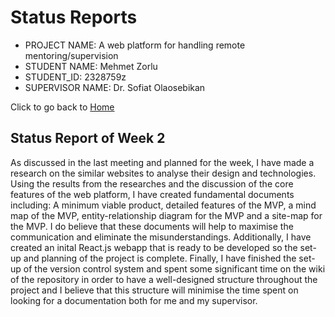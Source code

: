 # Status Reports

* PROJECT NAME: A web platform for handling remote mentoring/supervision
* STUDENT NAME: Mehmet Zorlu
* STUDENT_ID: 2328759z
* SUPERVISOR NAME: Dr. Sofiat Olaosebikan 

Click to go back to [Home](https://github.com/MehmetZorlu07/remote-mentoring)

## Status Report of Week 2 
As discussed in the last meeting and planned for the week, I have made a research on the similar websites to analyse their design and technologies. Using the results from the researches and the discussion of the core features of the web platform, I have created fundamental documents including: A minimum viable product, detailed features of the MVP, a mind map of the MVP, entity-relationship diagram for the MVP and a site-map for the MVP. I do believe that these documents will help to maximise the communication and eliminate the misunderstandings. Additionally, I have created an inital React.js webapp that is ready to be developed so the set-up and planning of the project is complete. Finally, I have finished the set-up of the version control system and spent some significant time on the wiki of the repository in order to have a well-designed structure throughout the project and I believe that this structure will minimise the time spent on looking for a documentation both for me and my supervisor. 
